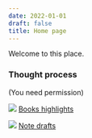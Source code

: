 ```yaml
---
date: 2022-01-01
draft: false
title: Home page
---
```


Welcome to this place.

<div class="wrapper">



<section class="box">

### Thought process

<p>(You need permission)</p>

![](/img/books.png)  [Books highlights](/thinks/books/)

![](/img/notepad.jpg)  [Note drafts](/thinks/ideas/)

</section>

</div>



